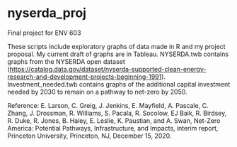 # nyserda_proj
Final project for ENV 603

These scripts include exploratory graphs of data made in R and my project proposal.
My current draft of graphs are in Tableau.
NYSERDA.twb contains graphs from the NYSERDA open dataset (https://catalog.data.gov/dataset/nyserda-supported-clean-energy-research-and-development-projects-beginning-1991).
Investment_needed.twb contains graphs of the additional capital investment needed by 2030 to remain on a pathway to net-zero by 2050.

Reference:
E. Larson, C. Greig, J. Jenkins, E. Mayfield, A. Pascale, C. Zhang, J. Drossman, R. Williams, S. Pacala, R. Socolow, EJ Baik, R. Birdsey, R. Duke, R. Jones, B. Haley, E. Leslie, K. Paustian, and A. Swan, Net-Zero America: Potential Pathways, Infrastructure, and Impacts, interim report, Princeton University, Princeton, NJ, December 15, 2020.
